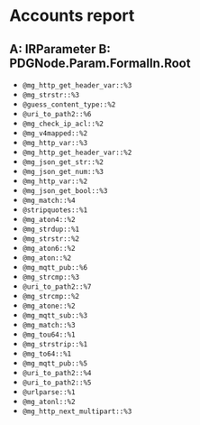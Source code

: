 # Accounts report

## A: IRParameter B: PDGNode.Param.FormalIn.Root
- `@mg_http_get_header_var::%3`
- `@mg_strstr::%3`
- `@guess_content_type::%2`
- `@uri_to_path2::%6`
- `@mg_check_ip_acl::%2`
- `@mg_v4mapped::%2`
- `@mg_http_var::%3`
- `@mg_http_get_header_var::%2`
- `@mg_json_get_str::%2`
- `@mg_json_get_num::%3`
- `@mg_http_var::%2`
- `@mg_json_get_bool::%3`
- `@mg_match::%4`
- `@stripquotes::%1`
- `@mg_aton4::%2`
- `@mg_strdup::%1`
- `@mg_strstr::%2`
- `@mg_aton6::%2`
- `@mg_aton::%2`
- `@mg_mqtt_pub::%6`
- `@mg_strcmp::%3`
- `@uri_to_path2::%7`
- `@mg_strcmp::%2`
- `@mg_atone::%2`
- `@mg_mqtt_sub::%3`
- `@mg_match::%3`
- `@mg_tou64::%1`
- `@mg_strstrip::%1`
- `@mg_to64::%1`
- `@mg_mqtt_pub::%5`
- `@uri_to_path2::%4`
- `@uri_to_path2::%5`
- `@urlparse::%1`
- `@mg_atonl::%2`
- `@mg_http_next_multipart::%3`
